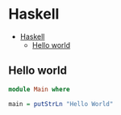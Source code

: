 # Haskell

<!--ts-->
* [Haskell](hasekll.md#haskell)
   * [Hello world](hasekll.md#hello-world)

<!-- Added by: runner, at: Wed May 26 08:52:58 UTC 2021 -->

<!--te-->

## Hello world
```haskell
module Main where

main = putStrLn "Hello World"
```
